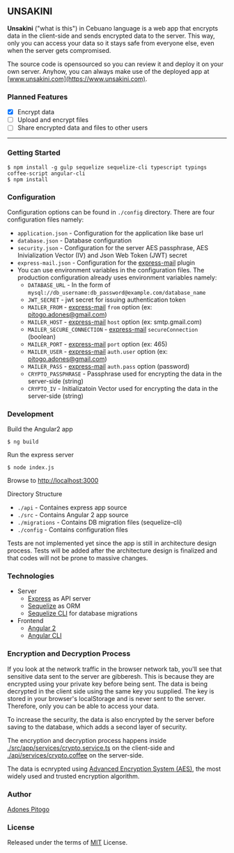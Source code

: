 UNSAKINI
-----------

**Unsakini** ("what is this") in Cebuano language is a web app that encrypts data in the client-side and sends encrypted data to the server. This way, only you can access your data so it stays safe from everyone else, even when the server gets compromised.

The source code is opensourced so you can review it and deploy it on your own server. Anyhow, you can always make use of the deployed app at [www.unsakini.com](https://www.unsakini.com).

### Planned Features
- [x] Encrypt data
- [ ] Upload and encrypt files
- [ ] Share encrypted data and files to other users

-------------------------
### Getting Started
```
$ npm install -g gulp sequelize sequelize-cli typescript typings coffee-script angular-cli
$ npm install
```

### Configuration
Configuration options can be found in `./config` directory. There are four configuration files namely:
 - `application.json` - Configuration for the application like base url
 - `database.json` - Database configuration
 - `security.json` - Configuration for the server AES passphrase, AES Inivialization Vector (IV) and Json Web Token (JWT) secret
 - `express-mail.json` - Configuration for the [express-mail](https://github.com/sorich87/express-mail) plugin
 -  You can use environment variables in the configuration files. The production configuration already uses environment variables namely:
     - `DATABASE_URL` - In the form of `mysql://db_username:db_password@example.com/database_name`
     - `JWT_SECRET` - jwt secret for issuing authentication token
     - `MAILER_FROM` - [express-mail](https://github.com/sorich87/express-mail) `from` option (ex: pitogo.adones@gmail.com)
     - `MAILER_HOST` - [express-mail](https://github.com/sorich87/express-mail) `host` option (ex: smtp.gmail.com)
     - `MAILER_SECURE_CONNECTION` - [express-mail](https://github.com/sorich87/express-mail) `secureConnection` (boolean)
     - `MAILER_PORT` - [express-mail](https://github.com/sorich87/express-mail) `port` option (ex: 465)
     - `MAILER_USER` - [express-mail](https://github.com/sorich87/express-mail) `auth.user` option (ex: pitogo.adones@gmail.com)
     - `MAILER_PASS` - [express-mail](https://github.com/sorich87/express-mail) `auth.pass` option (password)
     - `CRYPTO_PASSPHRASE` - Passphrase used for encrypting the data in the server-side (string)
     - `CRYPTO_IV` - Initializatoin Vector used for encrypting the data in the server-side (string)

### Development
Build the Angular2 app
```
$ ng build
```

Run the express server
```
$ node index.js
```
Browse to [http://localhost:3000](http://localhost:3000)

Directory Structure
 - `./api` - Containes express app source
 - `./src` - Contains Angular 2 app source
 - `./migrations` - Contains DB migration files (sequelize-cli)
 - `./config` - Contains configuration files

Tests are not implemented yet since the app is still in architecture design process. Tests will be added after the architecture design is finalized and that codes will not be prone to massive changes.

### Technologies
- Server
    - [Express](http://expressjs.com/) as API server
    - [Sequelize](http://docs.sequelizejs.com/en/v3/) as ORM
    - [Sequelize CLI](http://docs.sequelizejs.com/en/v3/docs/migrations/) for database migrations
- Frontend
    - [Angular 2](https://angular.io/)
    - [Angular CLI](https://cli.angular.io/)

### Encryption and Decryption Process
If you look at the network traffic in the browser network tab, you'll see that sensitive data sent to the server are gibberesh. This is because they are encrypted using your private key before being sent. The data is being decrypted in the client side using the same key you supplied. The key is stored in your browser's localStorage and is never sent to the server. Therefore, only you can be able to access your data.

To increase the security, the data is also encrypted by the server before saving to the database, which adds a second layer of security.

The encryption and decryption process happens inside [./src/app/services/crypto.service.ts](./src/app/services/crypto.service.ts) on the client-side and [./api/services/crypto.coffee](./api/services/crypto.coffee) on the server-side.

The data is ecnrypted using [Advanced Encryption System (AES)](https://en.wikipedia.org/wiki/Advanced_Encryption_Standard), the most widely used and trusted encryption algorithm.

### Author
[Adones Pitogo](http://adonespitogo.com)

### License
Released under the terms of [MIT](https://opensource.org/licenses/MIT) License.
